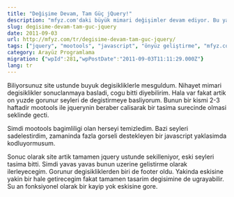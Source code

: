 ```yaml
---
title: "Değişime Devam, Tam Güç jQuery!"
description: "mfyz.com'daki büyük mimari değişimler devam ediyor. Bu yazıda, sitenin tüm ön yüz JavaScript altyapısının MooTools'tan jQuery'ye geçiş sürecini ve bu değişimin getirdiği sadeleşmeleri anlatıyorum."
slug: degisime-devam-tam-guc-jquery
date: 2011-09-03
url: http://mfyz.com/tr/degisime-devam-tam-guc-jquery/
tags: ["jquery", "mootools", "javascript", "önyüz geliştirme", "mfyz.com", "refaktör"]
category: Arayüz Programlama
migration: {"wpId":281,"wpPostDate":"2011-09-03T11:11:29.000Z"}
lang: tr
---
```


Biliyorsunuz site ustunde buyuk degisikliklerle mesguldum. Nihayet mimari degisiklikler sonuclanmaya basladi, cogu bitti diyebilirim. Hala var fakat artik on yuzde gorunur seyleri de degistirmeye basliyorum. Bunun bir kismi 2-3 haftadir mootools ile jquerynin beraber calisarak bir tasima surecinde olmasi seklinde gecti.

Simdi mootools bagimliligi olan herseyi temizledim. Bazi seyleri sadelestirdim, zamaninda fazla gorseli destekleyen bir javascript yaklasimda kodluyormusum.

Sonuc olarak site artik tamamen jquery ustunde sekilleniyor, eski seyleri tasima bitti. Simdi yavas yavas bunun uzerine gelistirme olarak ilerleyecegim. Gorunur degisikliklerden biri de footer oldu. Yakinda eskisine yakin bir hale getirecegim fakat tamamen tasarim degisimine de ugrayabilir. Su an fonksiyonel olarak bir kayip yok eskisine gore.
